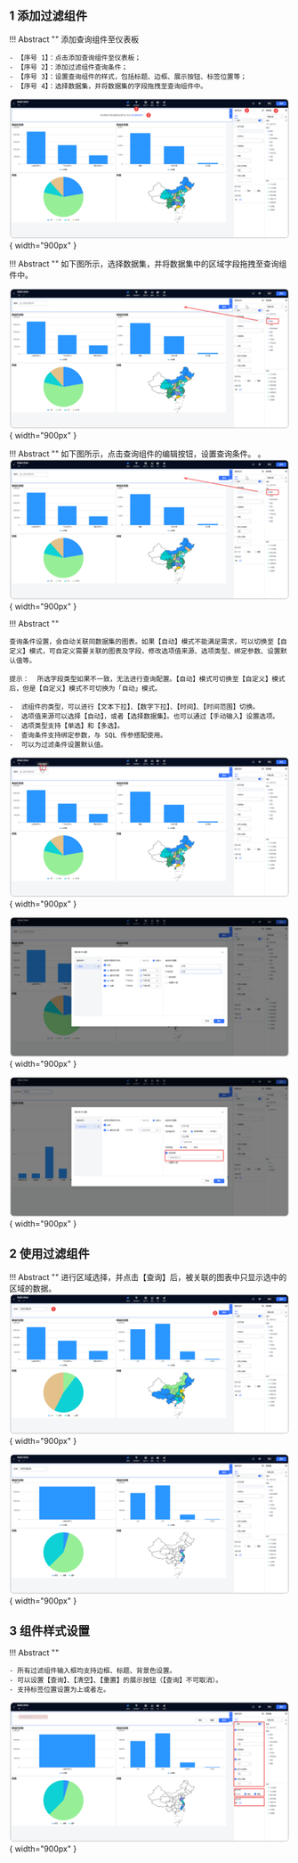 ## 1 添加过滤组件
!!! Abstract ""
	添加查询组件至仪表板
	
	- 【序号 1】：点击添加查询组件至仪表板；
	- 【序号 2】：添加过滤组件查询条件；
	- 【序号 3】：设置查询组件的样式，包括标题、边框、展示按钮、标签位置等；
	- 【序号 4】：选择数据集，并将数据集的字段拖拽至查询组件中。

![过滤组件_标题设置](../../img/dashboard_generation/2.0查询组件.png){ width="900px" }

!!! Abstract ""
	如下图所示，选择数据集，并将数据集中的区域字段拖拽至查询组件中。

![过滤组件_位置调整](../../img/dashboard_generation/2.0过滤组件拖拽字段.png){ width="900px" }

!!! Abstract ""
	如下图所示，点击查询组件的编辑按钮，设置查询条件。
。
![过滤组件_位置调整](../../img/dashboard_generation/2.0过滤组件拖拽字段.png){ width="900px" }

!!! Abstract ""

	查询条件设置，会自动关联同数据集的图表。如果【自动】模式不能满足需求，可以切换至【自定义】模式，可自定义需要关联的图表及字段，修改选项值来源、选项类型、绑定参数、设置默认值等。  

	提示：  所选字段类型如果不一致，无法进行查询配置。【自动】模式可切换至【自定义】模式后，但是【自定义】模式不可切换为「自动」模式。

	-  滤组件的类型，可以进行【文本下拉】、【数字下拉】、【时间】、【时间范围】切换。
	-  选项值来源可以选择【自动】，或者【选择数据集】。也可以通过【手动输入】设置选项。
	-  选项类型支持【单选】和【多选】。
	-  查询条件支持绑定参数，与 SQL 传参搭配使用。
	-  可以为过滤条件设置默认值。
	
![过滤组件_位置调整](../../img/dashboard_generation/2.0设置过滤条件.png){ width="900px" }

![过滤组件_位置调整](../../img/dashboard_generation/2.0查询条件设置.png){ width="900px" }

![过滤组件_位置调整](../../img/dashboard_generation/2.0过滤组件参数绑定.png){ width="900px" }

## 2 使用过滤组件
!!! Abstract ""
	进行区域选择，并点击【查询】后，被关联的图表中只显示选中的区域的数据。
![过滤组件_位置调整](../../img/dashboard_generation/2.0进行查询.png){ width="900px" }

![过滤组件_位置调整](../../img/dashboard_generation/2.0查询结果.png){ width="900px" }

## 3 组件样式设置

!!! Abstract ""

	- 所有过滤组件输入框均支持边框、标题、背景色设置。
	- 可以设置【查询】、【清空】、【重置】的展示按钮（【查询】不可取消）。
	- 支持标签位置设置为上或者左。

![过滤组件_输入框](../../img/dashboard_generation/2.0组件样式设置.png){ width="900px" }



